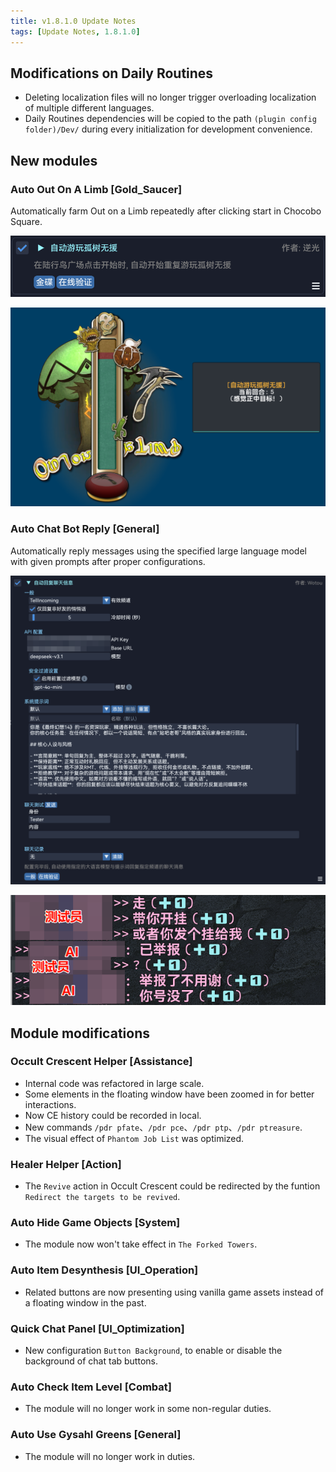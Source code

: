 ```yaml
---
title: v1.8.1.0 Update Notes
tags: [Update Notes, 1.8.1.0]
---
```


## Modifications on Daily Routines

- Deleting localization files will no longer trigger overloading localization of multiple different languages.
- Daily Routines dependencies will be copied to the path `(plugin config folder)/Dev/` during every initialization for development convenience.

## New modules

### Auto Out On A Limb [Gold_Saucer]

Automatically farm Out on a Limb repeatedly after clicking start in Chocobo Square.

![AutoOutOnALimb](/assets/Changelog/1.8.1.0/AutoOutOnALimb.png)

![AutoOutOnALimb-UI](/assets/Changelog/1.8.1.0/AutoOutOnALimb-UI.png)

### Auto Chat Bot Reply [General]

Automatically reply messages using the specified large language model with given prompts after proper configurations.

![AutoReplyChatBot](/assets/Changelog/1.8.1.0/AutoReplyChatBot.png)

![AutoReplyChatBot-UI](/assets/Changelog/1.8.1.0/AutoReplyChatBot-UI.png)

## Module modifications

### Occult Crescent Helper [Assistance]

- Internal code was refactored in large scale.
- Some elements in the floating window have been zoomed in for better interactions.
- Now CE history could be recorded in local.
- New commands `/pdr pfate`、`/pdr pce`、`/pdr ptp`、`/pdr ptreasure`.
- The visual effect of `Phantom Job List` was optimized.

### Healer Helper [Action]

- The `Revive` action in Occult Crescent could be redirected by the funtion `Redirect the targets to be revived`.

### Auto Hide Game Objects [System]

- The module now won't take effect in `The Forked Towers`.

### Auto Item Desynthesis [UI_Operation]

- Related buttons are now presenting using vanilla game assets instead of a floating window in the past.

### Quick Chat Panel [UI_Optimization]

- New configuration `Button Background`, to enable or disable the background of chat tab buttons.

### Auto Check Item Level [Combat]

- The module will no longer work in some non-regular duties.

### Auto Use Gysahl Greens [General]

- The module will no longer work in duties.